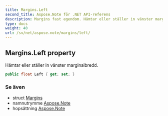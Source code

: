 ```yaml
---
title: Margins.Left
second_title: Aspose.Note för .NET API-referens
description: Margins fast egendom. Hämtar eller ställer in vänster marginalbredd.
type: docs
weight: 40
url: /sv/net/aspose.note/margins/left/
---
```

## Margins.Left property

Hämtar eller ställer in vänster marginalbredd.

```csharp
public float Left { get; set; }
```

### Se även

* struct [Margins](../)
* namnutrymme [Aspose.Note](../../margins/)
* hopsättning [Aspose.Note](../../../)


